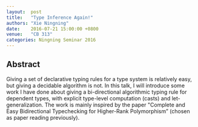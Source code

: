 ```yaml
--- 
layout:  post 
title:   "Type Inference Again!"
authors: "Xie Ningning"
date:    2016-07-21 15:00:00 +0800
venue:   "CB 313"
categories: Ningning Seminar 2016
--- 
```

## Abstract

Giving a set of declarative typing rules for a type system is relatively
easy,
but giving a decidable algorithm is not. In this talk, I will introduce some
work I have done about giving a bi-directional algorithmic typing rule for
dependent types, with explicit type-level computation (casts) and
let-generalization. The work is mainly inspired by the paper "Complete and
Easy
Bidirectional Typechecking for Higher-Rank Polymorphism” (chosen as paper
reading previously).

